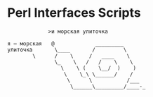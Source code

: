 #              Perl Interfaces Scripts               
                 >и морская улиточка





```
я — морская   @             _________
улиточка       \____       /         \
        \      /    \     /   ____    \
               \_    \   /   /    \    \
                 \    \ (    \__/  )    )
                  \    \_\ \______/    /
                   \      \           /___
                    \______\_________/____-_
```                    
